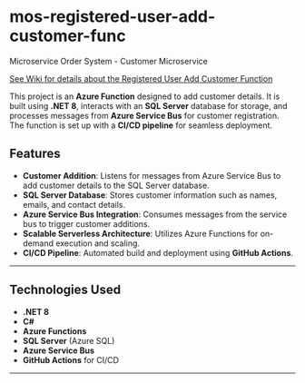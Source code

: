 # mos-registered-user-add-customer-func

Microservice Order System - Customer Microservice

[See Wiki for details about the Registered User Add Customer Function](https://github.com/HammerheadShark666/mos-registered-user-add-customer-func/wiki)

This project is an **Azure Function** designed to add customer details. It is built using **.NET 8**, interacts with an **SQL Server** database for storage, and processes messages from **Azure Service Bus** for customer registration. The function is set up with a **CI/CD pipeline** for seamless deployment.

## Features

- **Customer Addition**: Listens for messages from Azure Service Bus to add customer details to the SQL Server database.
- **SQL Server Database**: Stores customer information such as names, emails, and contact details.
- **Azure Service Bus Integration**: Consumes messages from the service bus to trigger customer additions.
- **Scalable Serverless Architecture**: Utilizes Azure Functions for on-demand execution and scaling.
- **CI/CD Pipeline**: Automated build and deployment using **GitHub Actions**.

---

## Technologies Used

- **.NET 8**
- **C#**
- **Azure Functions**
- **SQL Server** (Azure SQL)
- **Azure Service Bus**
- **GitHub Actions** for CI/CD

---
